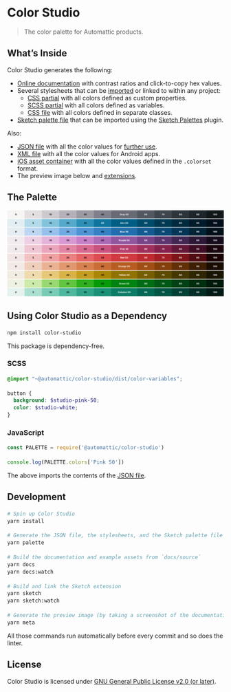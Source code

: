 [dist-android]: dist/android/colors.xml
[dist-css-classes]: dist/color-classes.css
[dist-css-properties]: dist/color-properties.css
[dist-extensions]: dist/extensions/
[dist-ios]: dist/ios/
[dist-json]: dist/colors.json
[dist-preview]: dist/preview.png
[dist-scss-variables]: dist/color-variables.scss
[dist-sketchpalette]: dist/colors.sketchpalette

[home]: https://color-studio.blog

# Color Studio

> The color palette for Automattic products.

## What’s Inside

Color Studio generates the following:

* [Online documentation][home] with contrast ratios and click-to-copy hex values.
* Several stylesheets that can be [imported](#scss) or linked to within any project:
    * [CSS partial][dist-css-properties] with all colors defined as custom properties.
    * [SCSS partial][dist-scss-variables] with all colors defined as variables.
    * [CSS file][dist-css-classes] with all colors defined in separate classes.
* [Sketch palette file][dist-sketchpalette] that can be imported using the [Sketch Palettes](https://github.com/andrewfiorillo/sketch-palettes) plugin.

Also:

* [JSON file][dist-json] with all the color values for [further use](#javascript).
* [XML file][dist-android] with all the color values for Android apps.
* [iOS asset container][dist-ios] with all the color values defined in the `.colorset` format.
* The preview image below and [extensions][dist-extensions].

## The Palette

[![Color palette preview][dist-preview]][home]

## Using Color Studio as a Dependency

```sh
npm install color-studio
```

This package is dependency-free.

### SCSS

```scss
@import "~@automattic/color-studio/dist/color-variables";

button {
  background: $studio-pink-50;
  color: $studio-white;
}
```

### JavaScript

```js
const PALETTE = require('@automattic/color-studio')

console.log(PALETTE.colors['Pink 50'])
```

The above imports the contents of the [JSON file][dist-json].

## Development

```sh
# Spin up Color Studio
yarn install

# Generate the JSON file, the stylesheets, and the Sketch palette file
yarn palette

# Build the documentation and example assets from `docs/source`
yarn docs
yarn docs:watch

# Build and link the Sketch extension
yarn sketch
yarn sketch:watch

# Generate the preview image (by taking a screenshot of the documentation)
yarn meta
```

All those commands run automatically before every commit and so does the linter.

## License

Color Studio is licensed under [GNU General Public License v2.0 (or later)](LICENSE.md).
